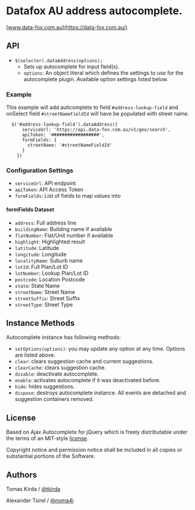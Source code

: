 # Datafox AU address autocomplete.

[www.data-fox.com.au](https://data-fox.com.au/)


## API

* `$(selector).dataAddress(options);`
    * Sets up autocomplete for input field(s).
    * `options`: An object literal which defines the settings to use for the autocomplete plugin. Available option settings listed below.

### Example

This example will add auticomplete to field `#address-lookup-field` and onSelect field `#streetNameFieldId` will have be populated with street name.

````
  $('#address-lookup-field').dataAddress({
      serviceUrl: 'https://api.data-fox.com.au/v1/geo/search',
      apiToken: '##################',
      formFields: {
        streetName: '#streetNameFieldId'
      }
    })
````

### Configuration Settings
  * `serviceUrl`: API endpoint
  * `apiToken`: API Access Token
  * `formFields`: List of fields to map values into

#### formFields Dataset
  * `address`: Full address line
  * `buildingName`: Building name if available
  * `flatNumber`: Flat/Unit number if available
  * `highlight`: Highlighted result
  * `latitude`: Latitude
  * `longitude`: Longitude
  * `localityName`: Suburb name
  * `lotId`: Full Plan/Lot ID
  * `lotNumber`: Lookup Plan/Lot ID
  * `postcode`: Location Postcode
  * `state`: State Name
  * `streetName`: Street Name
  * `streetSuffix`: Street Suffix
  * `streetType`: Street Type

## Instance Methods

Autocomplete instance has following methods:

* `setOptions(options)`: you may update any option at any time. Options are listed above.
* `clear`: clears suggestion cache and current suggestions.
* `clearCache`: clears suggestion cache.
* `disable`: deactivate autocomplete.
* `enable`: activates autocomplete if it was deactivated before.
* `hide`: hides suggestions.
* `dispose`: destroys autocomplete instance. All events are detached and suggestion containers removed.



## License

Based on Ajax Autocomplete for jQuery which is freely distributable under the
terms of an MIT-style [license](https://github.com/devbridge/jQuery-Autocomplete/blob/master/dist/license.txt).

Copyright notice and permission notice shall be included in all
copies or substantial portions of the Software.

## Authors

Tomas Kirda / [@tkirda](https://twitter.com/tkirda)

Alexander Tsirel / [@noma4i](https://github.com/noma4i)
